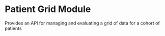 # Patient Grid Module
Provides an API for managing and evaluating a grid of data for a cohort of patients
